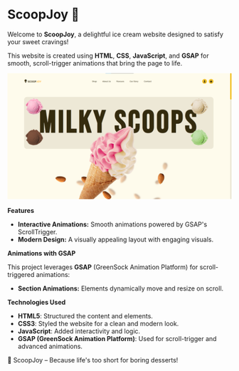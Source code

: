 # ScoopJoy 🍦


Welcome to **ScoopJoy**, a delightful ice cream website designed to satisfy your sweet cravings!  


This website is created using  **HTML**, **CSS**, **JavaScript**, and **GSAP** for smooth, scroll-trigger animations that bring the page to life.

![ScoopJoy Image](https://raw.githubusercontent.com/Anas-Farooq-codes/ScoopJoy/refs/heads/main/scoopjoy.png)

**Features**  

- **Interactive Animations:** Smooth animations powered by GSAP's ScrollTrigger.  
- **Modern Design:** A visually appealing layout with engaging visuals.

**Animations with GSAP**  

This project leverages **GSAP** (GreenSock Animation Platform) for scroll-triggered animations:  

- **Section Animations:** Elements dynamically move and resize on scroll.  


**Technologies Used**  
- **HTML5**: Structured the content and elements.  
- **CSS3**: Styled the website for a clean and modern look.  
- **JavaScript**: Added interactivity and logic.  
- **GSAP (GreenSock Animation Platform)**: Used for scroll-trigger and advanced animations.


🍨 ScoopJoy – Because life's too short for boring desserts!


